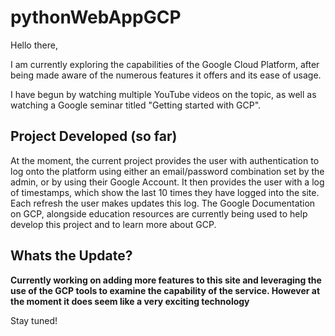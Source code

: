 # pythonWebAppGCP

Hello there,

I am currently exploring the capabilities of the Google Cloud Platform, after being made aware of the numerous features it offers and its ease of usage.

I have begun by watching multiple YouTube videos on the topic, as well as watching a Google seminar titled "Getting started with GCP".

## Project Developed (so far)

At the moment, the current project provides the user with authentication to log onto the platform using either an email/password combination set by the admin, or by using their Google Account. It then provides the user with a log of timestamps, which show the last 10 times they have logged into the site. Each refresh the user makes updates this log. The Google Documentation on GCP, alongside education resources are currently being used to help develop this project and to learn more about GCP.


## Whats the Update? 



**Currently working on adding more features to this site and leveraging the use of the GCP tools to examine the capability of the service. 
However at the moment it does seem like a very exciting technology**

Stay tuned!
